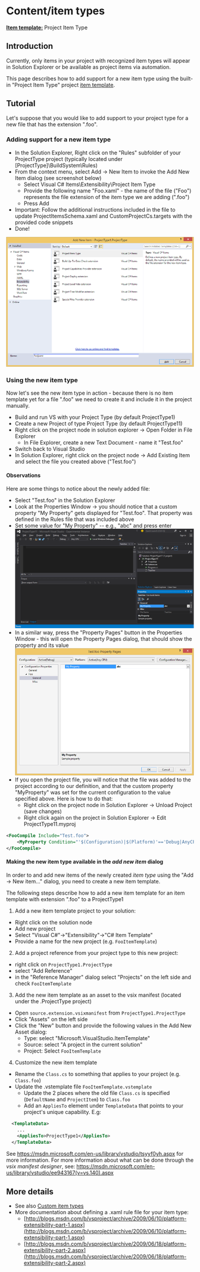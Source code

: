 Content/item types
==================

**[Item template:](../extensibility/project_item_templates.md)** Project Item Type

Introduction
------------

Currently, only items in your project with recognized item types will appear
in Solution Explorer or be available as project items via automation.

This page describes how to add support for a new item type using the
built-in "Project Item Type" project [item template](../extensibility/project_item_templates.md).

Tutorial
--------

Let's suppose that you would like to add support to your project type for
a new file that has the extension ".foo".

### Adding support for a new item type

- In the Solution Explorer, Right click on the "Rules" subfolder of your 
  ProjectType project (typically located under [ProjectType]\BuildSystem\Rules)
- From the context menu, select Add -> New Item to invoke the Add New Item 
  dialog (see screenshot below)
  - Select Visual C# Items\Extensibility\Project Item Type
  - Provide the following name "Foo.xaml" - the name of the file ("Foo") 
    represents the file extension of the item type we are adding (".foo")
  - Press Add
- Important: Follow the additional instructions included in the file to update 
  ProjectItemsSchema.xaml and CustomProjectCs.targets with the provided code 
  snippets
- Done!
    
![](../Images/Fig_2.png)
    
### Using the new item type

Now let's see the new item type in action - because there is no item
template yet for a file ".foo" we need to create it and include it in the
project manually.

- Build and run VS with your Project Type (by default ProjectType1)
- Create a new Project of type Project Type (by default ProjectType11)
- Right click on the project node in solution explorer -> Open Folder in File 
  Explorer
  - In File Explorer, create a new Text Document - name it "Test.foo"
- Switch back to Visual Studio
- In Solution Explorer, right click on the project node -> Add Existing Item 
  and select the file you created above ("Test.foo")

#### Observations

Here are some things to notice about the newly added file:

- Select "Test.foo" in the Solution Explorer
- Look at the Properties Window -> you should notice that a custom property 
  "My Property" gets displayed for "Test.foo". That property was defined in 
  the Rules file that was included above
- Set some value for "My Property" -- e.g., "abc" and press enter
![](../Images/Fig_3.png)
- In a similar way, press the "Property Pages" button in the Properties 
  Window - this will open the Property Pages dialog, that should show the 
  property and its value
![](../Images/Fig_4.png)
- If you open the project file, you will notice that the file was added to 
  the project according to our definition, and that the custom property 
  "MyProperty" was set for the current configuration to the value specified 
  above. Here is how to do that:
  - Right click on the project node in Solution Explorer -> Unload Project 
    (save changes)
  - Right click again on the project in Solution Explorer -> Edit ProjectType11.myproj

```xml
<FooCompile Include="Test.foo">
    <MyProperty Condition="'$(Configuration)|$(Platform)'=='Debug|AnyCPU'">abc</MyProperty>
</FooCompile>
```

#### Making the new item type available in the *add new item* dialog
In order to and add new items of the newly created *item type* using the "Add -> New item..." dialog, you need to create a new item template.

The following steps describe how to add a new item template for an item template with extension ".foo" to a ProjectType1

1. Add a new item template project to your solution:
  - Right click on the solution node
  - Add new project
  - Select "Visual C#"->"Extensibility"->"C# Item Template"
  - Provide a name for the new project (e.g. `FooItemTemplate`)
2. Add a project reference from your project type to this new project:
  - right click on `ProjectType1.ProjectType`
  - select "Add Reference"
  - in the "Reference Manager" dialog select "Projects" on the left side and check `FooItemTemplate`
3. Add the new item template as an asset to the vsix manifest (located under the .ProjectType project)
  - Open `source.extension.vsixmanifest` from `ProjectType1.ProjectType`
  - Click "Assets" on the left side
  - Click the "New" button and provide the following values in the Add New Asset dialog:
    - Type: select "Microsoft.VisualStudio.ItemTemplate"
    - Source: select "A project in the current solution"
    - Project: Select `FooItemTemplate`
4. Customize the new item template
  - Rename the `Class.cs` to something that applies to your project (e.g. `Class.foo`)
  - Update the .vstemplate file `FooItemTemplate.vstemplate`
    - Update the 2 places where the old file `Class.cs` is specified (`DefaultName` and `ProjectItem`) to `Class.foo`
    - Add an `AppliesTo` element under `TemplateData` that points to your project's unique capability. E.g:
```xml
  <TemplateData>
    ...
    <AppliesTo>ProjectType1</AppliesTo>
  </TemplateData>
```

See https://msdn.microsoft.com/en-us/library/vstudio/tsyyf0yh.aspx for more information.
For more information about what can be done through the *vsix manifest designer*, see:
https://msdn.microsoft.com/en-us/library/vstudio/ee943167(v=vs.140).aspx

More details
------------
- See also [Custom item types](../extensibility/custom_item_types.md)
- More documentation about defining a .xaml rule file for your item type:
  - [http://blogs.msdn.com/b/vsproject/archive/2009/06/10/platform-extensibility-part-1.aspx](http://blogs.msdn.com/b/vsproject/archive/2009/06/10/platform-extensibility-part-1.aspx)    
  - [http://blogs.msdn.com/b/vsproject/archive/2009/06/18/platform-extensibility-part-2.aspx](http://blogs.msdn.com/b/vsproject/archive/2009/06/18/platform-extensibility-part-2.aspx)
